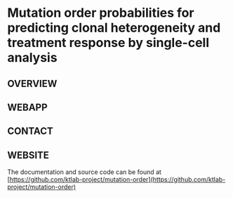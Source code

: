 # Mutation order probabilities for predicting clonal heterogeneity and treatment response by single-cell analysis

## OVERVIEW

## WEBAPP

## CONTACT

## WEBSITE
The documentation and source code can be found at [https://github.com/ktlab-project/mutation-order](https://github.com/ktlab-project/mutation-order)
